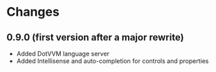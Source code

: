 # Changes

## 0.9.0 (first version after a major rewrite)
* Added DotVVM language server
* Added Intellisense and auto-completion for controls and properties
